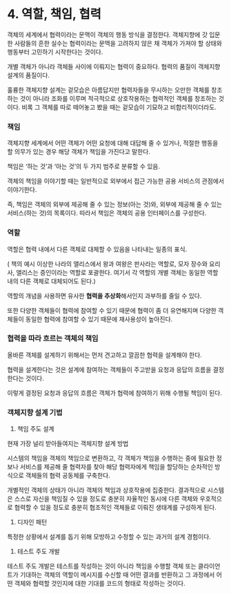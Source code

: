 # 4. 역할, 책임, 협력

객체의 세계에서 협력이라는 문맥이 객체의 행동 방식을 결정한다. 객체지향에 갓 입문한 사람들의 흔한 실수는 협력이라는 문맥을 고려하지 않은 채 객체가 가져야 할 상태와 행동부터 고민하기 시작한다는 것이다.

개별 객체가 아니라 객체들 사이에 이뤄지는 협력이 중요하다. 협력의 품질이 객체지향 설계의 품질이다.

훌륭한 객체지향 설계는 겉모습은 아름답지만 협력자들을 무시하는 오만한 객체를 창조하는 것이 아니라 조화를 이루며 적극적으로 상호작용하는 협력적인 객체를 창조하는 것이다. 비록 그 객체를 따로 떼어놓고 봤을 때는 겉모습이 기묘하고 비합리적이더라도.

### 책임

객체지향 세계에서 어떤 객체가 어떤 요청에 대해 대답해 줄 수 있거나, 적절한 행동을 할 의무가 있는 경우 해당 객체가 책임을 가진다고 말한다.

책임은 ‘하는 것’과 ‘아는 것’의 두 가지 범주로 분류할 수 있음.

객체의 책임을 이야기할 때는 일반적으로 외부에서 접근 가능한 공용 서비스의 관점에서 이야기한다.

즉, 책임은 객체의 외부에 제공해 줄 수 있는 정보(아는 것)와, 외부에 제공해 줄 수 있는 서비스(하는 것)의 목록이다. 따라서 책임은 객체의 공용 인터페이스를 구성한다.

### 역할

역할은 협력 내에서 다른 객체로 대체할 수 있음을 나타내는 일종의 표식.

( 책의 예시 이상한 나라의 앨리스에서 왕과 여왕은 판사라는 역할로, 모자 장수와 요리사, 앨리스는 증인이라는 역할로 포괄한다. 여기서 각 역할의 개별 객체는 동일한 역할 내의 다른 객체로 대체되어도 된다.)

역할의 개념을 사용하면 유사한 **협력을 추상화**해서인지 과부하를 줄일 수 있다.

또한 다양한 객체들이 협력에 참여할 수 있기 때문에 협력이 좀 더 유연해지며 다양한 객체들이 동일한 협력에 참여할 수 있기 때문에 재사용성이 높아진다.

### 협력을 따라 흐르는 객체의 책임

올바른 객체를 설계하기 위해서는 먼저 견고하고 깔끔한 협력을 설계해야 한다.

협력을 설계한다는 것은 설계에 참여하는 객체들이 주고받을 요청과 응답의 흐름을 결정한다는 것이다.

이렇게 결정된 요청과 응답의 흐름은 객체가 협력에 참여하기 위해 수행될 책임이 된다.

### 객체지향 설계 기법

1. 책임 주도 설계

현재 가장 널리 받아들여지는 객체지향 설계 방법

시스템의 책임을 객체의 책임으로 변환하고, 각 객체가 책임을 수행하는 중에 필요한 정보나 서비스를 제공해 줄 협력자를 찾아 해당 협력자에게 책임을 할당하는 순차적인 방식으로 객체들의 협력 공동체를 구축한다.

개별적인 객체의 상태가 아니라 객체의 책임과 상호작용에 집중한다. 결과적으로 시스템은 스스로 자신을 책임질 수 있을 정도로 충분히 자율적인 동시에 다른 객체와 우호적으로 협력할 수 있을 정도로 충분히 협조적인 객체들로 이뤄진 생태계를 구성하게 된다.

1. 디자인 패턴

특정한 상황에서 설계를 돕기 위해 모방하고 수정할 수 있는 과거의 설계 경험이다.

1. 테스트 주도 개발

테스트 주도 개발은 테스트를 작성하는 것이 아니라 책임을 수행할 객체 또는 클라이언트가 기대하는 객체의 역할이 메시지를 수신할 때 어떤 결과를 반환하고 그 과정에서 어떤 객체와 협력할 것인지에 대한 기대를 코드의 형태로 작성하는 것이다.
